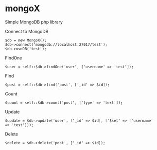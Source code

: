 # mongoX
Simple MongoDB php library

Connect to MongoDB

```
$db = new MongoX();
$db->connect('mongodb://localhost:27017/test');
$db->useDB('test');
```

FindOne
```
$user = self::$db->findOne('user', ['username' => 'test']);
```

Find
```
$post = self::$db->find('post', ['_id' => $id]);
```

Count
```
$count = self::$db->count('post', ['type' => 'text']);
```

Update
```
$update = $db->update('user', ['_id' => $id], ['$set' => ['username' => 'test']]);
```

Delete
```
$delete = $db->delete('post', ['_id' => $id]);
```

